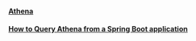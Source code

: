 #### [Athena](https://docs.aws.amazon.com/athena/latest/ug/what-is.html)
#### [How to Query Athena from a Spring Boot application](https://medium.com/@contactsunny/how-to-query-athena-from-a-spring-boot-application-93a93c013c85)
